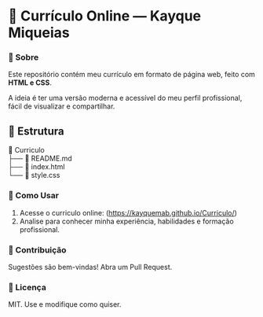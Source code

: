 # 💼 Currículo Online — Kayque Miqueias

### 📌 Sobre

Este repositório contém meu currículo em formato de página web, feito com **HTML e CSS**.

A ideia é ter uma versão moderna e acessível do meu perfil profissional, fácil de visualizar e compartilhar.

## 📁 Estrutura

📂 Curriculo<br>
├── 📄 README.md<br>
├── 📄 index.html<br>
└── 📄 style.css<br>

### 🚀 Como Usar

1. Acesse o curriculo online: (https://kayquemab.github.io/Curriculo/)
2. Analise para conhecer minha experiência, habilidades e formação profissional.

### 🤝 Contribuição

Sugestões são bem-vindas! Abra um Pull Request.

### 📜 Licença

MIT. Use e modifique como quiser.


